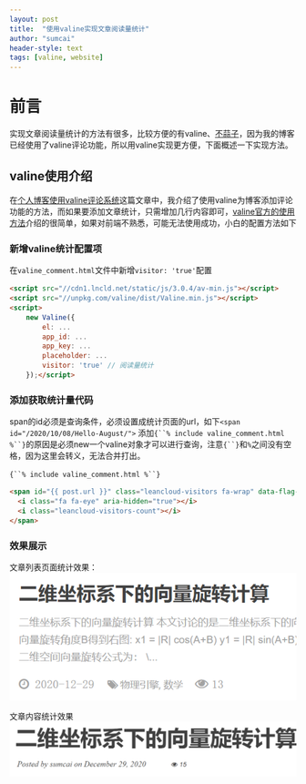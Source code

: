 ```yaml
---
layout: post
title:  "使用valine实现文章阅读量统计"
author: "sumcai"
header-style: text
tags: [valine, website]
---
```


# 前言

实现文章阅读量统计的方法有很多，比较方便的有valine、[不蒜子](http://ibruce.info/2015/04/04/busuanzi/)，因为我的博客已经使用了valine评论功能，所以用valine实现更方便，下面概述一下实现方法。

## valine使用介绍

在[个人博客使用valine评论系统](https://sumcai.gitee.io/2020/12/12/%E4%B8%AA%E4%BA%BA%E5%8D%9A%E5%AE%A2%E4%BD%BF%E7%94%A8valine%E8%AF%84%E8%AE%BA%E7%B3%BB%E7%BB%9F/)这篇文章中，我介绍了使用valine为博客添加评论功能的方法，而如果要添加文章统计，只需增加几行内容即可，[valine官方的使用方法](https://valine.js.org/visitor.html)介绍的很简单，如果对前端不熟悉，可能无法使用成功，小白的配置方法如下

### 新增valine统计配置项

在`valine_comment.html`文件中新增`visitor: 'true'`配置

```html
<script src="//cdn1.lncld.net/static/js/3.0.4/av-min.js"></script>
<script src="//unpkg.com/valine/dist/Valine.min.js"></script>
<script>
    new Valine({
        el: ...
        app_id: ...
        app_key: ...
        placeholder: ...
        visitor: 'true' // 阅读量统计
    });</script>
```

### 添加获取统计量代码

span的id必须是查询条件，必须设置成统计页面的url，如下`<span id="/2020/10/08/Hello-August/">`
添加`{``% include valine_comment.html %``}`的原因是必须new一个valine对象才可以进行查询，注意`{``}`和`%`之间没有空格，因为这里会转义，无法合并打出。


`{``% include valine_comment.html %``}`  
```html
<span id="{{ post.url }}" class="leancloud-visitors fa-wrap" data-flag-title="{{ post.title }}">
  <i class="fa fa-eye" aria-hidden="true"></i>
  <i class="leancloud-visitors-count"></i>
</span>
```

### 效果展示

文章列表页面统计效果：
![图 1](/assets/img/image-20210107005727704.png)  

文章内容统计效果
![图 2](/assets/img/image-20210107005806173.png)  
